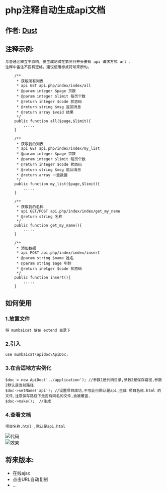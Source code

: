 # php注释自动生成api文档  
作者: [Dust](http://dust101.lofter.com)  
----
## 注释示例:
	与普通注释互不影响，要生成记得在第三行开头要有 api 请求方式 url 。  
    注释中备注不要有空格，建议使用标点符号来断句。  
```
    /**
     * 获取所有列表
     * api GET api.php/index/index/all
     * @param integer $page 页数
     * @param integer $limit 每页个数
     * @return integer $code 状态码
     * @return string $msg 返回消息
     * @return array $void 结果
     */
    public function all($page,$limit){
    	.....
    }

    /**
     * 获取我的列表
     * api GET api.php/index/index/my_list
     * @param integer $page 页数
     * @param integer $limit 每页个数
     * @return integer $code 状态码
     * @return string $msg 返回消息
     * @return array 一些数据
     */
    public function my_list($page,$limit){
    	.....
    }

    /**
     * 获取我的名称
     * api GET/POST api.php/index/index/get_my_name
     * @return string 名称
     */
    public function get_my_name(){
    	.....
    }

    /**
     * 添加数据
     * api POST api.php/index/index/insert
     * @param string $name 姓名
     * @param string $age 年龄
     * @return inetger $code 状态码
     */
    public function insert(){
    	.....
    }
```    

## 如何使用  

### 1.放置文件
	将 mumbaicat 放在 extend 目录下  

### 2.引入
	use mumbaicat\apidoc\ApiDoc;  

### 3.在合适地方实例化
	$doc = new ApiDoc('../application'); //参数1是代码目录,参数2是保存路径,参数2默认是当前路径.
	$doc->setName('api'); //设置项目成功,不写此行默认是api,生成 项目名称.html 的文件,注意保存路径下是否有同名的文件,会被覆盖.
	$doc->make();  //生成

### 4.查看文档
	项目名称.html ,默认是api.html  

![代码](https://github.com/mumbaicat/makeapidoc/raw/master/Screenshots/code.png)  
![效果](https://github.com/mumbaicat/makeapidoc/raw/master/Screenshots/html.png)  

## 将来版本:
 * 在线ajax  
 * 点击URL自动复制  
 * ...
